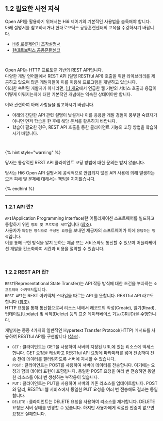 ﻿## 1.2 필요한 사전 지식

Open API를 활용하기 위해서는 Hi6 제어기의 기본적인 사용법을 습득해야 합니다.<br>
아래 설명서를 참고하시거나 현대로보틱스 공동훈련센터의 교육을 수강하시기 바랍니다.

- [Hi6 로봇제어기 조작설명서](https://hrbook-hrc.web.app/#/view/doc-hi6-operation/korean-tp630/README)
- [현대로보틱스 공동훈련센터](https://www.hyundai-robotics.com/customer/customer5intro.html)

<br>

Open API는 HTTP 프로토콜 기반의 REST API입니다.<br>
다양한 개발 언어들에서 REST API (일명 RESTful API) 호출을 위한 라이브러리를 제공하고 있으며 많은 개발자들이 이를 이용해 프로그램을 개발하고 있습니다.<br>
이러한 숙련된 개발자가 아니라면, [1.1 개요](.././1-concept/README.md)에서 언급한 웹 기반의 서비스 호출과 응답이 어떻게 이뤄지는지에 대한 기본적인 개념에는 익숙한 상태여야만 합니다.<br>

이와 관련하여 아래 사항들을 참고하시기 바랍니다.

* 아래의 간단한 API 관련 설명이 낯설거나 이를 응용한 개발 경험이 풍부한 숙련자가 아니면 먼저 학습을 한 후에 해당 문서를 활용하기 바랍니다. 
* 학습이 필요한 경우, REST API 호출을 통한 클라이언트 기능의 코딩 방법을 학습하시기 바랍니다.

<br>


{% hint style="warning" %}

당사는 통상적인 REST API 클라이언트 코딩 방법에 대한 문의는 받지 않습니다.

당사는 Hi6 Open API 설명서에 공식적으로 언급되지 않은 API 사용에 의해 발생하는 모든 피해 및 문제에 대해서는 책임을 지지않습니다.

{% endhint %}

---- 

### 1.2.1 API 란?

`API`(Application Programming Interface)란 어플리케이션 소프트웨어를 빌드하고 통합하기 위한 `정의 및 프로토콜 세트`입니다 ([참조](https://www.redhat.com/ko/topics/api/what-are-application-programming-interfaces)).  
사용자가 `특정한 방식으로 구성된 요청`을 보내면 제공자의 소프트웨어가 이에 `응답하는 방식`입니다.  
이를 통해 구현 방식을 알지 못하는 제품 또는 서비스와도 통신할 수 있으며 어플리케이션 개발을 간소화하여 시간과 비용을 절약할 수 있습니다.

<br>


### 1.2.2 REST API 란?

`REST`(Representational State Transfer)는 API 작동 방식에 대한 조건을 부과하는 `소프트웨어 아키텍처`입니다.<br>
`REST API`는 REST 아키텍처 스타일을 따르는 API 를 뜻합니다. RESTful API 라고도 합니다 ([참조](https://aws.amazon.com/ko/what-is/restful-api/)).<br>
HTTP 요청을 통해 통신함으로써 리소스 내에서 레코드의 작성(Create), 읽기(Read), 업데이트(Update) 및 삭제(Delete) 등의 표준 데이터베이스 기능(CRUD)을 수행합니다.<br>

개발자는 종종 4가지의 일반적인 Hypertext Transfer Protocol(HTTP) 메서드를 사용하여 RESTful API를 구현합니다 ([참조](https://aws.amazon.com/ko/what-is/restful-api/)).<br>

- `GET` : 클라이언트는 GET을 사용하여 서버의 지정된 URL에 있는 리소스에 액세스합니다. GET 요청을 캐싱하고 RESTful API 요청에 파라미터를 넣어 전송하여 전송 전에 데이터를 필터링하도록 서버에 지시할 수 있습니다.
- `POST` : 클라이언트는 POST를 사용하여 서버에 데이터를 전송합니다. 여기에는 요청과 함께 데이터 표현이 포함됩니다. 동일한 POST 요청을 여러 번 전송하면 동일한 리소스를 여러 번 생성하는 부작용이 있습니다.
- `PUT` : 클라이언트는 PUT을 사용하여 서버의 기존 리소스를 업데이트합니다. POST와 달리, RESTful 웹 서비스에서 동일한 PUT 요청을 여러 번 전송해도 결과는 동일합니다.
- `DELETE` : 클라이언트는 DELETE 요청을 사용하여 리소스를 제거합니다. DELETE 요청은 서버 상태를 변경할 수 있습니다. 하지만 사용자에게 적절한 인증이 없으면 요청은 실패합니다.